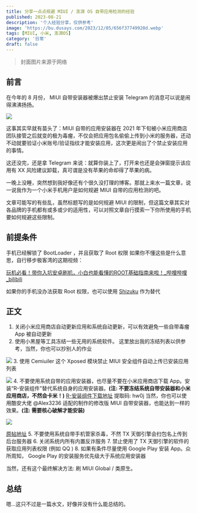 ```yaml
---
title: 分享一点点规避 MIUI / 澎湃 OS 自带应用检测的经验
published: 2023-08-21
description: '个人经验分享，仅供参考'
image: 'https://bu.dusays.com/2023/12/05/656f37749920d.webp'
tags: [MIUI, 小米, 澎湃OS]
category: '日常'
draft: false
---
```


> 封面图片来源于网络
>

## 前言

在今年的 8 月份， MIUI 自带安装器被爆出禁止安装 Telegram 的消息可以说是闹得沸沸扬扬。

![](https://bu.dusays.com/2023/12/05/656f2d4173c6e.webp "")

这事其实早就有苗头了：MIUI 自带的应用安装器在 2021 年下旬被小米应用商店团队接管之后就变的极为毒瘤，不仅会把应用包名偷偷上传到小米的服务器，还动不动就要验证小米账号/验证指纹才能安装应用，这次更是闹出了个禁止安装应用的事情。

这还没完，还是拿 Telegram 来说：就算你装上了，打开来也还是会弹窗提示该应用有 XX 风险建议卸载，真可谓是没有苹果的命却得了苹果的病。

一晚上没睡，突然想到我好像还有个很久没打理的博客。那就上来水一篇文章，说一说我作为一个小米手机用户是如何规避 MIUI 自带的应用检测的吧。

文章可能写的有些乱，虽然标题写的是如何规避 MIUI 的限制，但这篇文章其实对各品牌的手机都有或多或少的适用性，可以对照文章自行摸索一下你所使用的手机要如何规避这些限制。

## 前提条件

手机已经解锁了 BootLoader ，并且获取了 Root 权限
如果你不懂这些是什么意思，自行移步极客湾的这期视频：

[玩机必看！带你入坑安卓刷机，小白也能看懂的ROOT基础指南来啦！_哔哩哔哩_bilibili](https://www.bilibili.com/video/BV1BY4y1H7Mc)

如果你的手机没办法获取 Root 权限，也可以使用 [Shizuku](https://www.coolapk.com/apk/moe.shizuku.privileged.api) 作为替代

## 正文

1. 关闭小米应用商店自动更新应用和系统自动更新，可以有效避免一些自带毒瘤 App 被自动更新
2. 使用小黑屋等工具冻结一些无用的系统软件。
    这里放出我的冻结列表以供参考，当然，你也可以抄别人的作业

  ![](https://bu.dusays.com/2023/12/05/656f36894ee06.webp "")
3. 使用 Cemiuiler 这个 Xposed 模块禁止 MIUI 安全组件自动上传已安装应用列表

  ![](https://bu.dusays.com/2023/12/05/656f35b1d30ef.webp "")
4. 不要使用系统自带的应用安装器，也尽量不要在小米应用商店下载 App。安装“R-安装组件”替代系统自身的应用安装器。**(注: 不要冻结系统自带安装器和小米应用商店，不然会卡米！)** [R-安装组件下载地址](https://wwot.lanzouw.com/id8IO15y0h2f) 提取码: hw0j
    当然，你也可以使用酷安大佬 @Alex3236 适配的制作的修改版 MIUI 自带安装器，也能达到一样的效果。**(注: 需要核心破解才能安装)**

  ![](https://bu.dusays.com/2023/12/05/656f35b1ed254.webp "")

  [原帖地址](https://www.coolapk.com/feed/41823441)
5. 不要使用系统自带手机管家杀毒，不然 TX 天御引擎会扫包名上传到后台服务器
6. 关闭系统内所有内置反诈服务
7. 禁止使用了 TX 天御引擎的软件的获取应用列表权限 (例如 QQ )
8. 如果有条件尽量使用 Google Play 安装 App。众所周知， Google Play 的安装服务优先级大于系统应用安装器

当然，还有这个最终解决方法: 刷 MIUI Global / 类原生。

## 总结

嗯...这只不过是一篇水文，好像并没有什么能总结的。 
